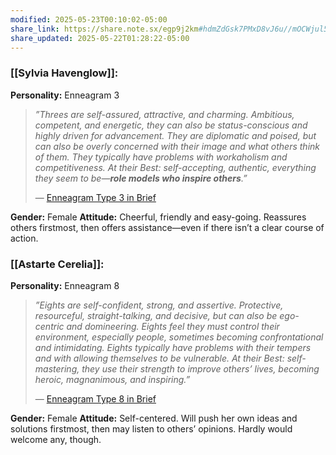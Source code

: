 ```yaml
---
modified: 2025-05-23T00:10:02-05:00
share_link: https://share.note.sx/egp9j2km#hdmZdGsk7PMxD8vJ6u//mOCWjul5QnMOhhU7Y5VnYyw
share_updated: 2025-05-22T01:28:22-05:00
---
```

### [[Sylvia Havenglow]]:
**Personality:** Enneagram 3
> *”Threes are self-assured, attractive, and charming. Ambitious, competent, and energetic, they can also be status-conscious and highly driven for advancement. They are diplomatic and poised, but can also be overly concerned with their image and what others think of them. They typically have problems with workaholism and competitiveness. At their Best: self-accepting, authentic, everything they seem to be—**role models who inspire others**.”*
> 
> — [Enneagram Type 3 in Brief](https://www.enneagraminstitute.com/type-3/)

**Gender:** Female
**Attitude:** Cheerful, friendly and easy-going. Reassures others firstmost, then offers assistance—even if there isn’t a clear course of action.

### [[Astarte Cerelia]]:
**Personality:** Enneagram 8
> *”Eights are self-confident, strong, and assertive. Protective, resourceful, straight-talking, and decisive, but can also be ego-centric and domineering. Eights feel they must control their environment, especially people, sometimes becoming confrontational and intimidating. Eights typically have problems with their tempers and with allowing themselves to be vulnerable. _At their Best_: self- mastering, they use their strength to improve others’ lives, becoming heroic, magnanimous, and inspiring.”*
> 
> — [Enneagram Type 8 in Brief](https://www.enneagraminstitute.com/type-8/)

**Gender:** Female
**Attitude:** Self-centered. Will push her own ideas and solutions firstmost, then may listen to others’ opinions. Hardly would welcome any, though.